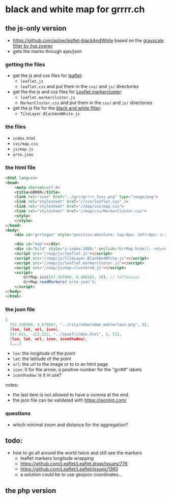 # black and white map for grrrr.ch

## the js-only version

- https://github.com/aoloe/leaflet-blackAndWhite based on the [grayscale filter by ilya zverev](https://github.com/aoloe/leaflet-blackAndWhite)
- gets the marks through ajax/json

### getting the files

- get the js and css files for [leaflet](http://leafletjs.com/):
  - `leaflet.js`
  - `leaflet.css`
  and put them in the `css/` and `js/` directories
- get the the js and css files for [Leaflet.markercluster](https://github.com/Leaflet/Leaflet.markercluster):
  - `leaflet.markercluster.js`
  - `MarkerCluster.css`
  and put them in the `css/` and `js/` directories
- get the js file for the [black and white filter](https://github.com/aoloe/leaflet-blackAndWhite):
  - `TileLayer.BlackAndWhite.js`

### the files

- `index.html`
- `css/map.css`
- `js/map.js`
- `orte.json`

### the html file

```html
<html lang=en>
<head>
    <meta charset=utf-8>
    <title>GRRRR</title>
    <link rel="icon" href="../grr/grrrr_fuss.png" type="image/png">
    <link rel="stylesheet" href="//css/leaflet.css" />
    <link rel="stylesheet" href="//map/css/map.css">
    <link rel="stylesheet" href="//map/css/MarkerCluster.css">
    <style>
    </style>
</head>
<body>
    <div id="grrlogos" style="position:absolute; top:0px; left:0px; z-index:1000;"><a href="../index.html"><img id="grrrrnet" src="../grr/grrrrnetn.png" border="0" alt="GRRRRnet"></a><img SRC="../grr/grrrr_flugi.png" border="0"></div>

    <div id="map"></div>
    <div id="bild" style="z-index:1000;" onclick="GrrMap.hide(); return false;"></div>
	<script src="//map/js/leaflet.js"></script>
    <script src="//map/js/TileLayer.BlackAndWhite.js"></script>
	<script src="//map/js/leaflet.markercluster.js"></script>
    <script src="//map/js/map-clustered.js"></script>
    <script>
        GrrMap.init(47.397060, 8.488165, 10); // tüffenwies
        GrrMap.readMarkers('orte.json');
    </script>
</body>
</html>
```

### the json file

```json
[
  [52.336569, 4.876067, "../city/adam/adam_mahlerlaan.png", 0],
  [lon, lat, url, icon],
  [47.621, -122.322, "../seasf/index.html", 5, 51],
  [lon, lat, url, icon, iconShadow],
  [...]
```

- `lon`: the longitude of the point
- `lat`: the latitude of the point
- `url`: the url to the image or to to an html page
- `icon`: 0 for the arrow; a positive number for the "grr##" labels
- `iconShadow`: is it in use?

notes:

- the last item is not allowed to have a comma at the end.
- the json file can be validated with <https://jsonlint.com/>

### questions

- which minimal zoom and distance for the aggregation?

## todo:

- how to go all around the world twice and still see the markers
  - leaflet markers longitude wrapping
  - https://github.com/Leaflet/Leaflet.draw/issues/776
  - https://github.com/Leaflet/Leaflet/issues/1360
  - a solution could be to use geojson coordinates...

## the php version


